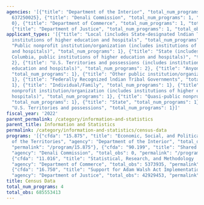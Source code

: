 ```yaml
---
agencies: '[{"title": "Department of the Interior", "total_num_programs": 1, "total_obs":
  637250025}, {"title": "Denali Commission", "total_num_programs": 1, "total_obs":
  0}, {"title": "Department of Commerce", "total_num_programs": 1, "total_obs": 5373935},
  {"title": "Department of Justice", "total_num_programs": 1, "total_obs": 42929453}]'
applicant_types: '[{"title": "Local (includes State-designated lndian Tribes, excludes
  institutions of higher education and hospitals", "total_num_programs": 2}, {"title":
  "Public nonprofit institution/organization (includes institutions of higher education
  and hospitals)", "total_num_programs": 1}, {"title": "State (includes District of
  Columbia, public institutions of higher education and hospitals)", "total_num_programs":
  2}, {"title": "U.S. Territories and possessions (includes institutions of higher
  education and hospitals)", "total_num_programs": 2}, {"title": "Anyone/general public",
  "total_num_programs": 1}, {"title": "Other public institution/organization", "total_num_programs":
  1}, {"title": "Federally Recognized lndian Tribal Governments", "total_num_programs":
  1}, {"title": "Individual/Family", "total_num_programs": 1}, {"title": "Private
  nonprofit institution/organization (includes institutions of higher education and
  hospitals)", "total_num_programs": 1}, {"title": "Quasi-public nonprofit institution/organization",
  "total_num_programs": 1}, {"title": "State", "total_num_programs": 1}, {"title":
  "U.S. Territories and possessions", "total_num_programs": 1}]'
fiscal_year: '2022'
parent_permalink: /category/information-and-statistics
parent_title: Information and Statistics
permalink: /category/information-and-statistics/census-data
programs: '[{"cfda": "15.875", "title": "Economic, Social, and Political Development
  of the Territories", "agency": "Department of the Interior", "total_obs": 637250025,
  "permalink": "/program/15.875"}, {"cfda": "90.199", "title": "Shared Services",
  "agency": "Denali Commission", "total_obs": 0, "permalink": "/program/90.199"},
  {"cfda": "11.016", "title": "Statistical, Research, and Methodology  Assistance",
  "agency": "Department of Commerce", "total_obs": 5373935, "permalink": "/program/11.016"},
  {"cfda": "16.750", "title": "Support for Adam Walsh Act Implementation Grant Program",
  "agency": "Department of Justice", "total_obs": 42929453, "permalink": "/program/16.750"}]'
title: Census Data
total_num_programs: 4
total_obs: 685553413
---
```

